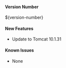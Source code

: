 #### Version Number
${version-number}

#### New Features
- Update to Tomcat 10.1.31

#### Known Issues
- None
